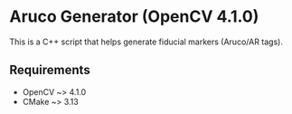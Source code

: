 # Aruco Generator (OpenCV 4.1.0)

This is a C++ script that helps generate fiducial markers (Aruco/AR tags).

## Requirements

* OpenCV ~> 4.1.0
* CMake ~> 3.13



